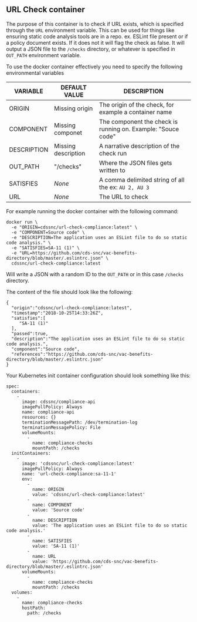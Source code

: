 ## URL Check container

The purpose of this container is to check if URL exists, which is specified through the `URL` environment variable. This can be used for things like ensuring static code analysis tools are in a repo. ex. ESLint file present or if a policy document exists. If it does not it will flag the check as false. It will output a JSON file to the `/checks` directory, or whatever is specified in `OUT_PATH` environment variable.

To use the docker container effectively you need to specify the following environmental variables

| VARIABLE    | DEFAULT VALUE       | DESCRIPTION                                                  |
| ----------- | ------------------- | ------------------------------------------------------------ |
| ORIGIN      | Missing origin      | The origin of the check, for example a container name        |
| COMPONENT   | Missing componet    | The component the check is running on. Example: "Souce code" |
| DESCRIPTION | Missing description | A narrative description of the check run                     |
| OUT_PATH    | "/checks"           | Where the JSON files gets written to                         |
| SATISFIES   | _None_              | A comma delimited string of all the ex: `AU 2, AU 3`         |
| URL         | _None_              | The URL to check                                             |

For example running the docker container with the following command:

```
docker run \
  -e "ORIGIN=cdssnc/url-check-compliance:latest" \
  -e "COMPONENT=Source code" \
  -e "DESCRIPTION=The application uses an ESLint file to do so static code analysis." \
  -e "SATISFIES=SA-11 (1)" \
  -e "URL=https://github.com/cds-snc/vac-benefits-directory/blob/master/.eslintrc.json" \
  cdssnc/url-check-compliance:latest
```

Will write a JSON with a random ID to the `OUT_PATH` or in this case `/checks` directory.

The content of the file should look like the following:

```
{
  "origin":"cdssnc/url-check-compliance:latest",
  "timestamp":"2018-10-25T14:33:26Z",
  "satisfies":[
     "SA-11 (1)"
  ],
  "passed":true,
  "description":"The application uses an ESLint file to do so static code analysis.",
  "component":"Source code",
  "references":"https://github.com/cds-snc/vac-benefits-directory/blob/master/.eslintrc.json"
}
```

Your Kubernetes init container configuration should look something like this:

```
spec:
  containers:
    -
      image: cdssnc/compliance-api
      imagePullPolicy: Always
      name: compliance-api
      resources: {}
      terminationMessagePath: /dev/termination-log
      terminationMessagePolicy: File
      volumeMounts:
        -
          name: compliance-checks
          mountPath: /checks
  initContainers:
    -
      image: 'cdssnc/url-check-compliance:latest'
      imagePullPolicy: Always
      name: 'url-check-compliance:sa-11-1'
      env:
        -
          name: ORIGIN
          value: 'cdssnc/url-check-compliance:latest'
        -
          name: COMPONENT
          value: 'Source code'
        -
          name: DESCRIPTION
          value: 'The application uses an ESLint file to do so static code analysis.'
        -
          name: SATISFIES
          value: 'SA-11 (1)'
        -
          name: URL
          value: 'https://github.com/cds-snc/vac-benefits-directory/blob/master/.eslintrc.json'
      volumeMounts:
        -
          name: compliance-checks
          mountPath: /checks
  volumes:
    -
      name: compliance-checks
      hostPath:
        path: /checks
```
